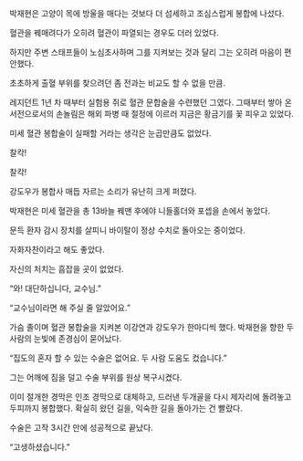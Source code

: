 박재현은 고양이 목에 방울을 매다는 것보다 더 섬세하고 조심스럽게 봉합에 나섰다.

혈관을 꿰매려다가 오히려 혈관이 파열되는 경우도 더러 있었다.

하지만 주변 스태프들이 노심초사하며 그를 지켜보는 것과 달리 그는 오히려 마음이 편안했다.

초초하게 출혈 부위를 찾으려던 좀 전과는 비교도 할 수 없을 만큼.

레지던트 1년 차 때부터 실험용 쥐로 혈관 문합술을 수련했던 그였다. 그때부터 쌓아 온 서전으로서의 손놀림은 해외 파병 때 절정에 이르러 지금은 황금기를 꽃 피우고 있었다.

미세 혈관 봉합술이 실패할 거라는 생각은 눈곱만큼도 없었다.

찰칵!

찰칵!

강도우가 봉합사 매듭 자르는 소리가 유난히 크게 퍼졌다.

박재현은 미세 혈관을 총 13바늘 꿰맨 후에야 니들홀더와 포셉을 손에서 놓았다.

문득 환자 감시 장치를 살피니 바이탈이 정상 수치로 돌아오는 중이었다.

자화자찬이라고 해도 좋았다.

자신의 처치는 흠잡을 곳이 없었다.

“와! 대단하십니다, 교수님.”

“교수님이라면 해 주실 줄 알았어요.”

가슴 졸이며 혈관 봉합술을 지켜본 이강연과 강도우가 한마디씩 했다. 박재현을 향한 두 사람의 눈빛에 존경심이 묻어났다.

“집도의 혼자 할 수 있는 수술은 없어요. 두 사람 도움도 컸습니다.”

그는 어깨에 짐을 덜고 수술 부위를 원상 복구시켰다.

이미 절개한 경막은 인조 경막으로 대체하고, 드러낸 두개골을 다시 제자리에 돌려놓고 두피까지 봉합했다. 확실히 왔던 길을, 익숙한 길을 돌아가는 건 빨랐다.

수술은 고작 3시간 만에 성공적으로 끝났다.

“고생하셨습니다.”